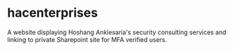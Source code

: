 # hacenterprises
A website displaying Hoshang Anklesaria's security consulting services and linking to private Sharepoint site for MFA verified users.
